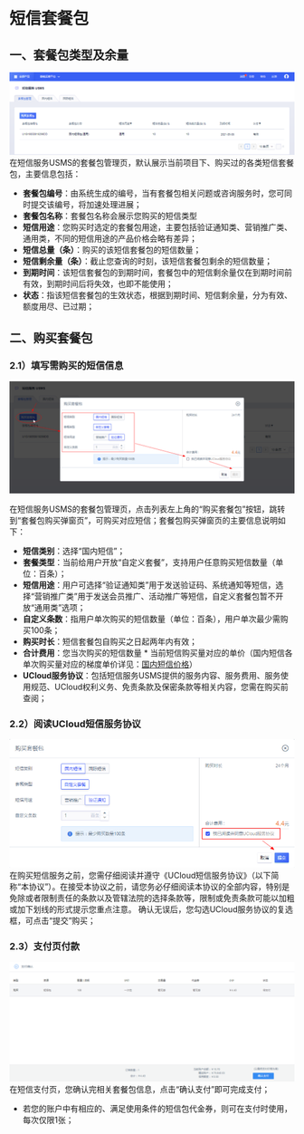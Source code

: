 # 短信套餐包



## 一、套餐包类型及余量

![image](../../images/guide/5003/短信服务usms_套餐包管理_查询_01.png)
在短信服务USMS的套餐包管理页，默认展示当前项目下、购买过的各类短信套餐包，主要信息包括：

  - **套餐包编号**：由系统生成的编号，当有套餐包相关问题或咨询服务时，您可同时提交该编号，将加速处理进展；
  - **套餐包名称**：套餐包名称会展示您购买的短信类型
  - **短信用途**：您购买时选定的套餐包用途，主要包括验证通知类、营销推广类、通用类，不同的短信用途的产品价格会略有差异；
  - **短信总量（条）**：购买的该短信套餐包的短信数量；
  - **短信剩余量（条）**：截止您查询的时刻，该短信套餐包剩余的短信数量；
  - **到期时间**：该短信套餐包的到期时间，套餐包中的短信剩余量仅在到期时间前有效，到期时间后将失效，也即不能使用；
  - **状态**：指该短信套餐包的生效状态，根据到期时间、短信剩余量，分为有效、额度用尽、已过期；

## 二、购买套餐包

### 2.1）填写需购买的短信信息

![image](../../images/短信服务usms_购买套餐包页_国内短信_01.png)

在短信服务USMS的套餐包管理页，点击列表左上角的“购买套餐包”按钮，跳转到“套餐包购买弹窗页”，可购买对应短信；套餐包购买弹窗页的主要信息说明如下：

  - **短信类别**：选择“国内短信”；
  - **套餐类型**：当前给用户开放“自定义套餐”，支持用户任意购买短信数量（单位：百条）；
  - **短信用途**：用户可选择“验证通知类”用于发送验证码、系统通知等短信，选择“营销推广类”用于发送会员推广、活动推广等短信，自定义套餐包暂不开放“通用类”选项；
  - **自定义条数**：指用户单次购买的短信数量（单位：百条），用户单次最少需购买100条；
  - **购买时长**：短信套餐包自购买之日起两年内有效；
  - **合计费用**：您当次购买的短信数量 \*
    当前短信购买量对应的单价（国内短信各单次购买量对应的梯度单价详见：[国内短信价格](/management_monitor/usms/price/3003)）
  - **UCloud服务协议**：包括短信服务USMS提供的服务内容、服务费用、服务使用规范、UCloud权利义务、免责条款及保密条款等相关内容，您需在购买前查阅；

### 2.2）阅读UCloud短信服务协议

![image](../../images/guide/5003/短信服务usms_购买套餐包页_国内短信_02.png)
在购买短信服务之前，您需仔细阅读并遵守《UCloud短信服务协议》（以下简称“本协议”）。在接受本协议之前，请您务必仔细阅读本协议的全部内容，特别是免除或者限制责任的条款以及管辖法院的选择条款等，限制或免责条款可能以加粗或加下划线的形式提示您重点注意。
确认无误后，您勾选UCloud服务协议的复选框，可点击“提交”购买；

### 2.3）支付页付款

![image](../../images/guide/5003/短信服务usms_支付页_01.png)
在短信支付页，您确认完相关套餐包信息，点击“确认支付”即可完成支付；

  - 若您的账户中有相应的、满足使用条件的短信包代金券，则可在支付时使用，每次仅限1张；
